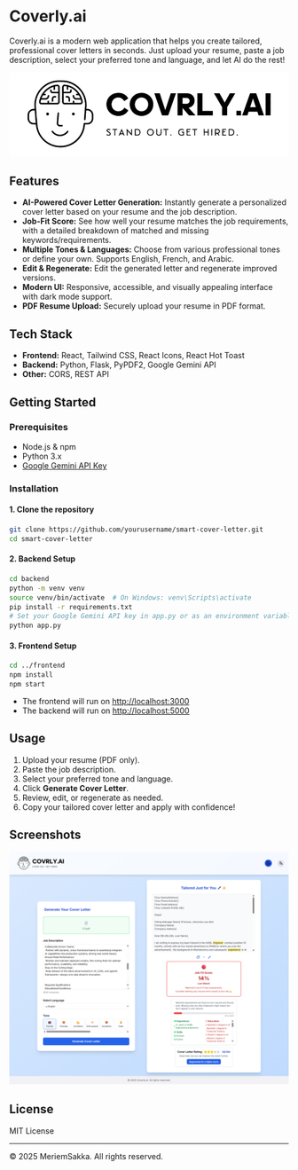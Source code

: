 # Coverly.ai

Coverly.ai is a modern web application that helps you create tailored, professional cover letters in seconds. Just upload your resume, paste a job description, select your preferred tone and language, and let AI do the rest!

![Logo](frontend/public/logo.png)

## Features

- **AI-Powered Cover Letter Generation:** Instantly generate a personalized cover letter based on your resume and the job description.
- **Job-Fit Score:** See how well your resume matches the job requirements, with a detailed breakdown of matched and missing keywords/requirements.
- **Multiple Tones & Languages:** Choose from various professional tones or define your own. Supports English, French, and Arabic.
- **Edit & Regenerate:** Edit the generated letter and regenerate improved versions.
- **Modern UI:** Responsive, accessible, and visually appealing interface with dark mode support.
- **PDF Resume Upload:** Securely upload your resume in PDF format.

## Tech Stack

- **Frontend:** React, Tailwind CSS, React Icons, React Hot Toast
- **Backend:** Python, Flask, PyPDF2, Google Gemini API
- **Other:** CORS, REST API

## Getting Started

### Prerequisites

- Node.js & npm
- Python 3.x
- [Google Gemini API Key](https://ai.google.dev/)

### Installation

#### 1. Clone the repository

```bash
git clone https://github.com/yourusername/smart-cover-letter.git
cd smart-cover-letter
```

#### 2. Backend Setup

```bash
cd backend
python -m venv venv
source venv/bin/activate  # On Windows: venv\Scripts\activate
pip install -r requirements.txt
# Set your Google Gemini API key in app.py or as an environment variable
python app.py
```

#### 3. Frontend Setup

```bash
cd ../frontend
npm install
npm start
```

- The frontend will run on [http://localhost:3000](http://localhost:3000)
- The backend will run on [http://localhost:5000](http://localhost:5000)

## Usage

1. Upload your resume (PDF only).
2. Paste the job description.
3. Select your preferred tone and language.
4. Click **Generate Cover Letter**.
5. Review, edit, or regenerate as needed.
6. Copy your tailored cover letter and apply with confidence!

## Screenshots

![App Screenshot](frontend/public/screenshot.png)


## License

MIT License

---

© 2025 MeriemSakka. All rights reserved.
